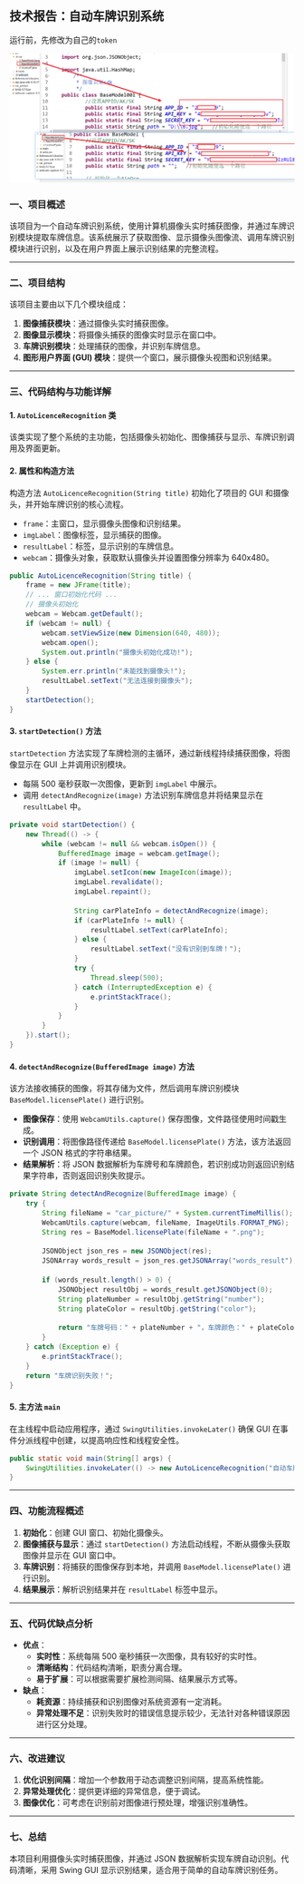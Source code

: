 ## 技术报告：自动车牌识别系统

运行前，先修改为自己的`token`

![token](./img/token.png)

### 一、项目概述

该项目为一个自动车牌识别系统，使用计算机摄像头实时捕获图像，并通过车牌识别模块提取车牌信息。该系统展示了获取图像、显示摄像头图像流、调用车牌识别模块进行识别，以及在用户界面上展示识别结果的完整流程。

------

### 二、项目结构

该项目主要由以下几个模块组成：

1. **图像捕获模块**：通过摄像头实时捕获图像。
2. **图像显示模块**：将摄像头捕获的图像实时显示在窗口中。
3. **车牌识别模块**：处理捕获的图像，并识别车牌信息。
4. **图形用户界面 (GUI) 模块**：提供一个窗口，展示摄像头视图和识别结果。

------

### 三、代码结构与功能详解

#### 1. `AutoLicenceRecognition` 类

该类实现了整个系统的主功能，包括摄像头初始化、图像捕获与显示、车牌识别调用及界面更新。

#### 2. 属性和构造方法

构造方法 `AutoLicenceRecognition(String title)` 初始化了项目的 GUI 和摄像头，并开始车牌识别的核心流程。

- `frame`：主窗口，显示摄像头图像和识别结果。
- `imgLabel`：图像标签，显示捕获的图像。
- `resultLabel`：标签，显示识别的车牌信息。
- `webcam`：摄像头对象，获取默认摄像头并设置图像分辨率为 640x480。

```java
public AutoLicenceRecognition(String title) {
    frame = new JFrame(title);
    // ... 窗口初始化代码 ...
    // 摄像头初始化
    webcam = Webcam.getDefault();
    if (webcam != null) {
        webcam.setViewSize(new Dimension(640, 480));
        webcam.open();
        System.out.println("摄像头初始化成功!");
    } else {
        System.err.println("未能找到摄像头!");
        resultLabel.setText("无法连接到摄像头");
    }
    startDetection();
}
```

#### 3. `startDetection()` 方法

`startDetection` 方法实现了车牌检测的主循环，通过新线程持续捕获图像，将图像显示在 GUI 上并调用识别模块。

- 每隔 500 毫秒获取一次图像，更新到 `imgLabel` 中展示。
- 调用 `detectAndRecognize(image)` 方法识别车牌信息并将结果显示在 `resultLabel` 中。

```java
private void startDetection() {
    new Thread(() -> {
        while (webcam != null && webcam.isOpen()) {
            BufferedImage image = webcam.getImage();
            if (image != null) {
                imgLabel.setIcon(new ImageIcon(image));
                imgLabel.revalidate();
                imgLabel.repaint();

                String carPlateInfo = detectAndRecognize(image);
                if (carPlateInfo != null) {
                    resultLabel.setText(carPlateInfo);
                } else {
                    resultLabel.setText("没有识别到车牌！");
                }
                try {
                    Thread.sleep(500);
                } catch (InterruptedException e) {
                    e.printStackTrace();
                }
            }
        }
    }).start();
}
```

#### 4. `detectAndRecognize(BufferedImage image)` 方法

该方法接收捕获的图像，将其存储为文件，然后调用车牌识别模块 `BaseModel.licensePlate()` 进行识别。

- **图像保存**：使用 `WebcamUtils.capture()` 保存图像，文件路径使用时间戳生成。
- **识别调用**：将图像路径传递给 `BaseModel.licensePlate()` 方法，该方法返回一个 JSON 格式的字符串结果。
- **结果解析**：将 JSON 数据解析为车牌号和车牌颜色，若识别成功则返回识别结果字符串，否则返回识别失败提示。

```java
private String detectAndRecognize(BufferedImage image) {
    try {
        String fileName = "car_picture/" + System.currentTimeMillis();
        WebcamUtils.capture(webcam, fileName, ImageUtils.FORMAT_PNG);
        String res = BaseModel.licensePlate(fileName + ".png");

        JSONObject json_res = new JSONObject(res);
        JSONArray words_result = json_res.getJSONArray("words_result");
        
        if (words_result.length() > 0) {
            JSONObject resultObj = words_result.getJSONObject(0);
            String plateNumber = resultObj.getString("number");
            String plateColor = resultObj.getString("color");

            return "车牌号码：" + plateNumber + "，车牌颜色：" + plateColor;
        }
    } catch (Exception e) {
        e.printStackTrace();
    }
    return "车牌识别失败！";
}
```

#### 5. 主方法 `main`

在主线程中启动应用程序，通过 `SwingUtilities.invokeLater()` 确保 GUI 在事件分派线程中创建，以提高响应性和线程安全性。

```java
public static void main(String[] args) {
    SwingUtilities.invokeLater(() -> new AutoLicenceRecognition("自动车牌识别系统"));
}
```

------

### 四、功能流程概述

1. **初始化**：创建 GUI 窗口、初始化摄像头。
2. **图像捕获与显示**：通过 `startDetection()` 方法启动线程，不断从摄像头获取图像并显示在 GUI 窗口中。
3. **车牌识别**：将捕获的图像保存到本地，并调用 `BaseModel.licensePlate()` 进行识别。
4. **结果展示**：解析识别结果并在 `resultLabel` 标签中显示。

------

### 五、代码优缺点分析

- **优点**：
  - **实时性**：系统每隔 500 毫秒捕获一次图像，具有较好的实时性。
  - **清晰结构**：代码结构清晰，职责分离合理。
  - **易于扩展**：可以根据需要扩展检测间隔、结果展示方式等。
- **缺点**：
  - **耗资源**：持续捕获和识别图像对系统资源有一定消耗。
  - **异常处理不足**：识别失败时的错误信息提示较少，无法针对各种错误原因进行区分处理。

------

### 六、改进建议

1. **优化识别间隔**：增加一个参数用于动态调整识别间隔，提高系统性能。
2. **异常处理优化**：提供更详细的异常信息，便于调试。
3. **图像优化**：可考虑在识别前对图像进行预处理，增强识别准确性。

------

### 七、总结

本项目利用摄像头实时捕获图像，并通过 JSON 数据解析实现车牌自动识别。代码清晰，采用 Swing GUI 显示识别结果，适合用于简单的自动车牌识别任务。